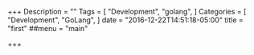 +++
Description = ""
Tags = [
  "Development",
  "golang",
]
Categories = [
  "Development",
  "GoLang",
]
date = "2016-12-22T14:51:18-05:00"
title = "first"
##menu = "main"

+++


